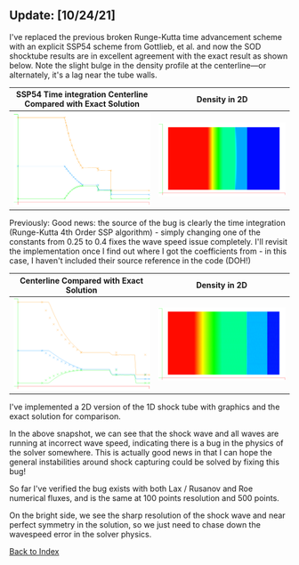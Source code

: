 ## Update: [10/24/21]

I've replaced the previous broken Runge-Kutta time advancement scheme with an explicit SSP54 scheme from Gottlieb, et al. and
now the SOD shocktube results are in excellent agreement with the exact result as shown below. Note the slight bulge in the
density profile at the centerline—or alternately, it's a lag near the tube walls.

| SSP54 Time integration Centerline Compared with Exact Solution |            Density in 2D             |
|:--------------------------------------------------------------:|:------------------------------------:|
|                  ![](../images/sod-2d-ssp54.PNG)                  | ![](../images/sod-2d-ssp54-density.PNG) |

Previously:
Good news: the source of the bug is clearly the time integration (Runge-Kutta 4th Order SSP algorithm) - simply changing one
of the constants from 0.25 to 0.4 fixes the wave speed issue completely. I'll revisit the implementation once I find out where
I got the coefficients from - in this case, I haven't included their source reference in the code (DOH!)

| Centerline Compared with Exact Solution |             Density in 2D             |
|:---------------------------------------:|:-------------------------------------:|
|      ![](../images/sod-2d-broken.PNG)      | ![](../images/sod-2d-density-broken.PNG) |

I've implemented a 2D version of the 1D shock tube with graphics and the exact solution for comparison.

In the above snapshot, we can see that the shock wave and all waves are running at incorrect wave speed, indicating there is a bug in the physics of the solver somewhere. This is actually good news in that I can hope the general instabilities around shock capturing could be solved by fixing this bug!

So far I've verified the bug exists with both Lax / Rusanov and Roe numerical fluxes, and is the same at 100 points resolution and 500 points.

On the bright side, we see the sharp resolution of the shock wave and near perfect symmetry in the solution, so we just need to chase down the wavespeed error in the solver physics.



[Back to Index](../CHANGELOG-2D.md)
